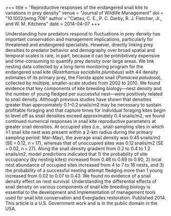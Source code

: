 +++
title = "Reproductive responses of the endangered snail kite to variations in prey density"
venue = "Journal of Wildlife Management"
doi = "10.1002/jwmg.706"
author = "Cattau, C. E., P. C. Darby, R. J. Fletcher, Jr., and W. M. Kitchens"
date = 2014-04-07
+++

Understanding how predators respond to fluctuations in prey density has important conservation and management implications, particularly for threatened and endangered specialists. However, directly linking prey densities to predator behavior and demography over broad spatial and temporal scales is rare, in part, because it can be prohibitively expensive and time-consuming to quantify prey density over large areas. We link nesting data collected by a long-term monitoring program for the endangered snail kite (*Rostrhamus sociabilis plumbeus*) with 44 density estimates of its primary prey, the Florida apple snail (*Pomacea paludosa*), collected by multiple, smaller-scale studies from 2002 to 2010. We found evidence that key components of kite breeding biology—nest density and the number of young fledged per successful nest—were positively related to snail density. Although previous studies have shown that densities greater than approximately 0.1–0.2 snails/m2 may be necessary to sustain profitable foraging and that capture times for individual foraging kites begin to level off as snail densities exceed approximately 0.4 snails/m2, we found continued numerical responses in snail kite reproductive parameters at greater snail densities. At occupied sites (i.e., snail-sampling sites in which ≥1 snail kite nest was present within a 2-km radius during the primary sampling period: Mar–May), the average snail density was 0.45 snails/m2 (SE = 0.12, n = 17), whereas that of unoccupied sites was 0.12 snails/m2 (SE = 0.02, n = 27). Along the snail density gradient from 0.2 to 0.4 to 1.2 snails/m2, model predictions indicated that 1) the probability of site occupancy (by nesting kites) increased from 0.48 to 0.69 to 0.90, 2) local nest abundance of occupied sites increased from 4 to 7 to 16 nests, and 3) the probability of a successful nesting attempt fledging more than 1 young increased from 0.02 to 0.07 to 0.43. We found no evidence of a snail density effect on nest survival. Understanding the differential effects of snail density on various components of snail kite breeding biology is essential to the development and implementation of management tools used for snail kite conservation and Everglades restoration. Published 2014. This article is a U.S. Government work and is in the public domain in the USA.
